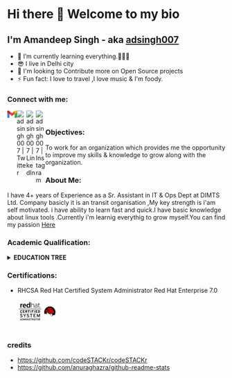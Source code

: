 # Hi there 👋  Welcome to my bio 
## I'm Amandeep Singh - aka [adsingh007][twitter] 

- 🌱 I’m currently learning everything.👨🏻‍🎓
- 😎 I live in Delhi city
- 🥅 I'm looking to Contribute more on Open Source projects
- ⚡  Fun fact: I love to travel ,I love music & I'm foody.

### Connect with me:

[<img align="left" alt="adsingh007" width="22px" src="https://github.com/adsingh007/adsingh007/blob/main/256px-Gmail_icon_(2020).svg.png" />][Gmail]
[<img align="left" alt="adsingh007 | Twitter" width="22px" src="https://cdn.jsdelivr.net/npm/simple-icons@v3/icons/twitter.svg" />][twitter]
[<img align="left" alt="adsingh007 | LinkedIn" width="22px" src="https://cdn.jsdelivr.net/npm/simple-icons@v3/icons/linkedin.svg" />][linkedin]
[<img align="left" alt="adsingh007 | Instagram" width="22px" src="https://cdn.jsdelivr.net/npm/simple-icons@v3/icons/instagram.svg" />][instagram]
<br />

[twitter]: https://twitter.com/007Amanvirdi
[youtube]: https://www.youtube.com/channel/UCIwrSDnkFEhWtI6QNNZRcig
[instagram]: https://www.instagram.com/sngh_ad
[linkedin]: https://www.linkedin.com/in/aman-virdi-87031654
[Gmail]: https://mail.google.com/mail/u/0/?tab=rm&ogbl#inbox


### Objectives:
To work for an organization which provides me the opportunity to improve my skills & knowledge to grow along with the organization.

### About Me:

I have 4+ years of Experience as a Sr. Assistant in IT & Ops Dept at DIMTS Ltd. Company basicly it is an transit organisation ,My key strength is i'am self motivated.
i have ability to learn fast and quick.I have basic knowledge about linux tools .Currently i'm learnig everythig to grow myself.You can find my passion [Here](mypassion.md)

### Academic Qualification: 

<details > 
  <summary><b>EDUCATION TREE </b></summary>
  <ol> <br/>
     <li>
      :GRADUATION:
        </li>
  
    
| ***Degree/Qualification***  |  ***Graduated***  |
| :------: | :-----: | 
|B.Tech [Information Technology]  | 2017 |
      
          
 
  
       
| ***INTERMEDIATE Qualification***  | ***Session***  |
| :------: | :-----: |
|N.I.O.S [NON Medical]  | 2013|     
     
  
      
       
| ***MATRICULATION Qualification***  |  ***Session***  |
| :------: | :-----: | 
|C.B.S.E ]   | 2011 |     
</ol>
</details>

### Certifications:

- RHCSA
  Red Hat Certified System Administrator
  Red Hat Enterprise 7.0	
  <br/>
  <img src="rd.jpg" alt="Red Hat Certified System Administrator"
   title="Red Hat Certified System Administrator" width="20%" /> </a> 
  <br/>
  <br/>

### credits
- https://github.com/codeSTACKr/codeSTACKr
- https://github.com/anuraghazra/github-readme-stats



